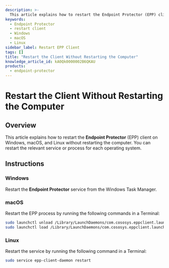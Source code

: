 ```yaml
---
description: >-
  This article explains how to restart the Endpoint Protector (EPP) client on Windows, macOS, and Linux without restarting the computer.
keywords:
  - Endpoint Protector
  - restart client
  - Windows
  - macOS
  - Linux
sidebar_label: Restart EPP Client
tags: []
title: "Restart the Client Without Restarting the Computer"
knowledge_article_id: kA0Qk0000002B6QKAU
products:
  - endpoint-protector
---
```


# Restart the Client Without Restarting the Computer

## Overview

This article explains how to restart the **Endpoint Protector** (EPP) client on Windows, macOS, and Linux without restarting the computer. You can restart the relevant service or process for each operating system.

## Instructions

### Windows

Restart the **Endpoint Protector** service from the Windows Task Manager.

### macOS

Restart the EPP process by running the following commands in a Terminal:

```bash
sudo launchctl unload /Library/LaunchDaemons/com.cososys.eppclient.launchdaemon.plist
sudo launchctl load /Library/LaunchDaemons/com.cososys.eppclient.launchdaemon.plist
```

### Linux

Restart the service by running the following command in a Terminal:

```bash
sudo service epp-client-daemon restart
```